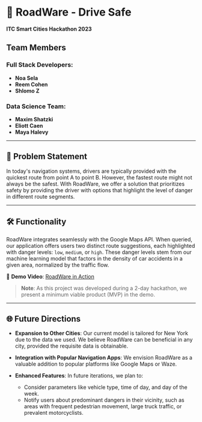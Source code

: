 # 🚗 RoadWare - Drive Safe

**ITC Smart Cities Hackathon 2023**

## Team Members

### Full Stack Developers:
- **Noa Sela**
- **Reem Cohen**
- **Shlomo Z**

### Data Science Team:
- **Maxim Shatzki**
- **Eliott Caen**
- **Maya Halevy**

---

## 🚦 Problem Statement
In today's navigation systems, drivers are typically provided with the quickest route from point A to point B. However, the fastest route might not always be the safest. With RoadWare, we offer a solution that prioritizes safety by providing the driver with options that highlight the level of danger in different route segments.

---

## 🛠 Functionality
RoadWare integrates seamlessly with the Google Maps API. When queried, our application offers users two distinct route suggestions, each highlighted with danger levels: `low`, `medium`, or `high`. These danger levels stem from our machine learning model that factors in the density of car accidents in a given area, normalized by the traffic flow.

🎥 **Demo Video**: [RoadWare in Action](https://www.loom.com/share/17baff0ab90d4c54b8bb913b9e066e5c)

> **Note**: As this project was developed during a 2-day hackathon, we present a minimum viable product (MVP) in the demo.

---

## 🌐 Future Directions

- **Expansion to Other Cities**: Our current model is tailored for New York due to the data we used. We believe RoadWare can be beneficial in any city, provided the requisite data is obtainable.
  
- **Integration with Popular Navigation Apps**: We envision RoadWare as a valuable addition to popular platforms like Google Maps or Waze.

- **Enhanced Features**: In future iterations, we plan to:
    - Consider parameters like vehicle type, time of day, and day of the week.
    - Notify users about predominant dangers in their vicinity, such as areas with frequent pedestrian movement, large truck traffic, or prevalent motorcyclists.
